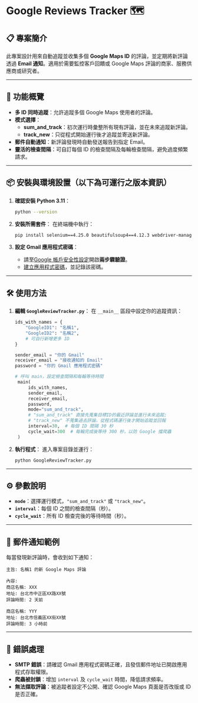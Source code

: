 # Google Reviews Tracker 🗺️  

## 📋 專案簡介
此專案設計用來自動追蹤並收集多個 **Google Maps ID** 的評論，並定期將新評論透過 **Email 通知**。適用於需要監控客戶回饋或 Google Maps 評論的商家、服務供應商或研究者。

---

## 📂 功能概覽  
- **多 ID 同時追蹤**：允許追蹤多個 Google Maps 使用者的評論。  
- **模式選擇**：  
  - **sum_and_track**：初次運行時彙整所有現有評論，並在未來追蹤新評論。  
  - **track_new**：只從程式開始運行後才追蹤並寄送新評論。  
- **郵件自動通知**：新評論發現時自動發送報告到指定 Email。  
- **靈活的檢查間隔**：可自訂每個 ID 的檢查間隔及每輪檢查間隔，避免過度頻繁請求。

---

## 📦 安裝與環境設置（以下為可運行之版本資訊）
1. **確認安裝 Python 3.11**：
   ```bash
   python --version
   ```
2. **安裝所需套件**：
   在終端機中執行：
   ```bash
   pip install selenium==4.25.0 beautifulsoup4==4.12.3 webdriver-manager==4.0.2
   ```

3. **設定 Gmail 應用程式密碼**：
   - 請至[Google 帳戶安全性設定](https://myaccount.google.com/security)開啟**兩步驟驗證**。
   - [建立應用程式密碼](https://myaccount.google.com/apppasswords)，並記錄該密碼。

---

## 🛠️ 使用方法
1. **編輯 `GoogleReviewTracker.py`**：
   在 `__main__` 區段中設定你的追蹤資訊：

   ```python
   ids_with_names = {
       "GoogleID1": "名稱1",
       "GoogleID2": "名稱2",
       # 可自行新增更多 ID
   }

   sender_email = "你的 Gmail"
   receiver_email = "接收通知的 Email"
   password = "你的 Gmail 應用程式密碼"

   # 呼叫 main，設定檢查間隔和每輪等待時間
    main(
        ids_with_names, 
        sender_email, 
        receiver_email, 
        password, 
        mode="sum_and_track", 
        # "sum_and_track" 直接先蒐集目標ID的最近評論並進行未來追蹤; 
        # "track_new" 不蒐集過去評論，從程式碼運行後才開始追蹤並回報
        interval=30,  # 每個 ID 間隔 30 秒
        cycle_wait=300  # 每輪完成後等待 300 秒，以防 Google 擋爬蟲
    )
   ```

2. **執行程式**：
   進入專案目錄並運行：
   ```bash
   python GoogleReviewTracker.py
   ```

---

## ⚙️ 參數說明
- **`mode`**：選擇運行模式，`"sum_and_track"` 或 `"track_new"`。
- **`interval`**：每個 ID 之間的檢查間隔（秒）。
- **`cycle_wait`**：所有 ID 檢查完後的等待時間（秒）。

---

## 📧 郵件通知範例
每當發現新評論時，會收到如下通知：

```
主旨: 名稱1 的新 Google Maps 評論

內容:
商店名稱: XXX
地址: 台北市中正區XX路XX號
評論時間: 2 天前

商店名稱: YYY
地址: 台北市信義區XX街XX號
評論時間: 3 小時前
```

---

## 🛑 錯誤處理
- **SMTP 錯誤**：請確認 Gmail 應用程式密碼正確，且發信郵件地址已開啟應用程式存取權限。
- **爬蟲被封鎖**：增加 `interval` 及 `cycle_wait` 時間，降低請求頻率。
- **無法擷取評論**：被追蹤者設定不公開、確認 Google Maps 頁面是否改版或 ID 是否正確。

